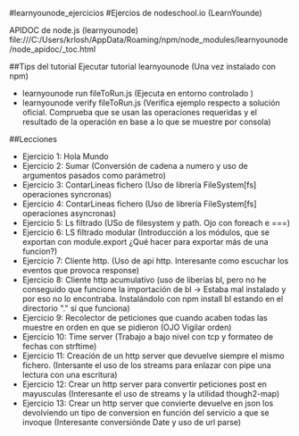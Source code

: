 #learnyounode_ejercicios 
#Ejercios de nodeschool.io (LearnYounde)

APIDOC de node.js (learnyounode) file:///C:/Users/krlosh/AppData/Roaming/npm/node_modules/learnyounode/node_apidoc/_toc.html

##Tips del tutorial
Ejecutar tutorial learnyounode (Una vez instalado con npm)
- learnyounode run fileToRun.js (Ejecuta en entorno controlado )
- learnyounode verify fileToRun.js (Verifica ejemplo respecto a solución oficial. Comprueba que se usan las operaciones requeridas y el resultado de la operación en base a lo que se muestre por consola)

##Lecciones
* Ejercicio 1: Hola Mundo
* Ejercicio 2: Sumar (Conversión de cadena a numero y uso de argumentos pasados como parámetro)
* Ejercicio 3: ContarLineas fichero (Uso de librería FileSystem[fs] operaciones syncronas)
* Ejercicio 4: ContarLineas fichero (Uso de librería FileSystem[fs] operaciones asyncronas)
* Ejercicio 5: Ls filtrado (USo de filesystem y path. Ojo con foreach e ===)
* Ejercicio 6: LS filtrado modular (Introducción a los módulos, que se exportan con module.export ¿Qué hacer para exportar más de una funcion?)
* Ejercicio 7: Cliente http. (Uso de api http. Interesante como escuchar los eventos que provoca response)
* Ejercicio 8: Cliente http acumulativo (uso de liberías bl, pero no he conseguido que funcione la importación de bl -> Estaba mal instalado y por eso no lo encontraba. Instalándolo con npm install bl estando en el directorio "." si que funciona)
* Ejercicio 9: Recolector de peticiones que cuando acaben todas las muestre en orden en que se pidieron (OJO Vigilar orden)
* Ejercicio 10: Time server (Trabajo a bajo nivel con tcp y formateo de fechas con strftime)
* Ejercicio 11: Creación de un http server que devuelve siempre el mismo fichero. (Intersante el uso de los streams para enlazar con pipe una lectura con una escritura)
* Ejercicio 12: Crear un http server para convertir peticiones post en mayusculas (Interesante el uso de streams y la utilidad though2-map)
* Ejercicio 13: Crear un http server que convierte devuelve en json los devolviendo un tipo de conversion en función del servicio a que se invoque (Interesante conversiónde Date y uso de url parse)
